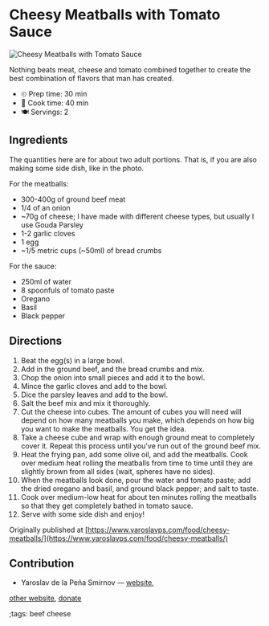 # Cheesy Meatballs with Tomato Sauce

![Cheesy Meatballs with Tomato Sauce](pix/cheesy-meatballs.webp)

Nothing beats meat, cheese and tomato combined together to create the best
combination of flavors that man has created.

- ⏲ Prep time: 30 min
- 🍳 Cook time: 40 min
- 🍽 Servings: 2

## Ingredients

The quantities here are for about two adult portions. That is, if you are also
making some side dish, like in the photo.

For the meatballs:

- 300-400g of ground beef meat
- 1/4 of an onion
- ~70g of cheese; I have made with different cheese types, but usually I use Gouda Parsley
- 1-2 garlic cloves
- 1 egg
- ~1/5 metric cups (~50ml) of bread crumbs

For the sauce:

- 250ml of water
- 8 spoonfuls of tomato paste
- Oregano
- Basil
- Black pepper

## Directions

1. Beat the egg(s) in a large bowl.
2. Add in the ground beef, and the bread crumbs and mix.
3. Chop the onion into small pieces and add it to the bowl.
4. Mince the garlic cloves and add to the bowl.
5. Dice the parsley leaves and add to the bowl.
6. Salt the beef mix and mix it thoroughly.
7. Cut the cheese into cubes. The amount of cubes you will need will depend on how many meatballs you make, which depends on how big you want to make the meatballs. You get the idea.
8. Take a cheese cube and wrap with enough ground meat to completely cover it. Repeat this process until you've run out of the ground beef mix.
9. Heat the frying pan, add some olive oil, and add the meatballs. Cook over medium heat rolling the meatballs from time to time until they are slightly brown from all sides (wait, spheres have no sides).
10. When the meatballs look done, pour the water and tomato paste; add the dried oregano and basil, and ground black pepper; and salt to taste.
11. Cook over medium-low heat for about ten minutes rolling the meatballs so that they get completely bathed in tomato sauce.
12. Serve with some side dish and enjoy!

Originally published at [https://www.yaroslavps.com/food/cheesy-meatballs/](https://www.yaroslavps.com/food/cheesy-meatballs/)

## Contribution

- Yaroslav de la Peña Smirnov — [website](https://www.yaroslavps.com/),

[other website](https://saucesource.cc/),
[donate](https://www.yaroslavps.com/donate)

;tags: beef cheese
